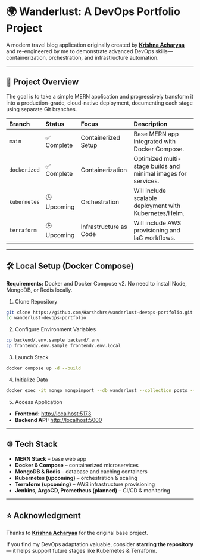 # 🌍 Wanderlust: A DevOps Portfolio Project

A modern travel blog application originally created by **[Krishna Acharyaa](https://github.com/krishnaacharyaa/wanderlust)** and re-engineered by me to demonstrate advanced DevOps skills—containerization, orchestration, and infrastructure automation.

---

## 🚀 Project Overview

The goal is to take a simple MERN application and progressively transform it into a production-grade, cloud-native deployment, documenting each stage using separate Git branches.

| Branch | Status | Focus | Description |
| :--- | :--- | :--- | :--- |
| `main` | ✅ Complete | Containerized Setup | Base MERN app integrated with Docker Compose. |
| `dockerized` | ✅ Complete | Containerization | Optimized multi-stage builds and minimal images for services. |
| `kubernetes` | 🕒 Upcoming | Orchestration | Will include scalable deployment with Kubernetes/Helm. |
| `terraform` | 🕒 Upcoming | Infrastructure as Code | Will include AWS provisioning and IaC workflows. |

---

## 🛠️ Local Setup (Docker Compose)

**Requirements:** Docker and Docker Compose v2. No need to install Node, MongoDB, or Redis locally.

1. Clone Repository
```bash
git clone https://github.com/Harshchrs/wanderlust-devops-portfolio.git
cd wanderlust-devops-portfolio
```
2. Configure Environment Variables
```bash
cp backend/.env.sample backend/.env
cp frontend/.env.sample frontend/.env.local
```
3. Launch Stack
```bash
docker compose up -d --build
```
4. Initialize Data
```bash
docker exec -it mongo mongoimport --db wanderlust --collection posts --file /data/sample_posts.json --jsonArray
```
5. Access Application

- **Frontend:** [http://localhost:5173](http://localhost:5173)  
- **Backend API:** [http://localhost:5000](http://localhost:5000)

---

## ⚙️ Tech Stack

- **MERN Stack** – base web app  
- **Docker & Compose** – containerized microservices  
- **MongoDB & Redis** – database and caching containers  
- **Kubernetes (upcoming)** – orchestration & scaling  
- **Terraform (upcoming)** – AWS infrastructure provisioning  
- **Jenkins, ArgoCD, Prometheus (planned)** – CI/CD & monitoring  

---

## ⭐ Acknowledgment

Thanks to **[Krishna Acharyaa](https://github.com/krishnaacharyaa/wanderlust)** for the original base project.  

If you find my DevOps adaptation valuable, consider **starring the repository** — it helps support future stages like Kubernetes & Terraform.

